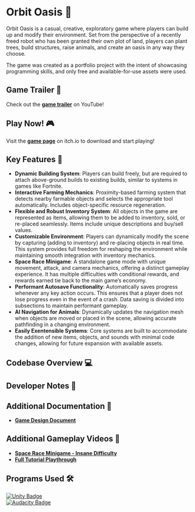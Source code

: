 # Orbit Oasis 🚀
Orbit Oasis is a casual, creative, exploratory game where players can build up and modify their environment. Set from the perspective of a recently freed robot who has been granted their own plot of land, players can plant trees, build structures, raise animals, and create an oasis in any way they choose.

The game was created as a portfolio project with the intent of showcasing programming skills, and only free and available-for-use assets were used.

## Game Trailer 🎥
Check out the [**game trailer**](https://youtu.be/Y6ZFQQC7rkk) on YouTube!

## Play Now! 🎮
Visit the [**game page**](grandersson.itch.io/orbit-oasis) on itch.io to download and start playing!

## Key Features 🌟
- **Dynamic Building System**: Players can build freely, but are required to attach above-ground builds to existing builds, similar to systems in games like Fortnite.
- **Interactive Farming Mechanics**: Proximity-based farming system that detects nearby farmable objects and selects the appropriate tool automatically. Includes object-specific resource regeneration.
- **Flexible and Robust Inventory System**: All objects in the game are represented as items, allowing them to be added to inventory, sold, or re-placed seamlessly. Items include unique descriptions and buy/sell values.
- **Customizable Environment**: Players can dynamically modify the scene by capturing (adding to inventory) and re-placing objects in real time. This system provides full freedom for reshaping the environment while maintaining smooth integration with inventory mechanics.
- **Space Race Minigame**: A standalone game mode with unique movement, attack, and camera mechanics, offering a distinct gameplay experience. It has multiple difficulties with conditional rewards, and rewards earned tie back to the main game’s economy.
- **Performant Autosave Functionality**: Automatically saves progress whenever any key action occurs. This ensures that a player does not lose progress even in the event of a crash. Data saving is divided into subsections to maintain performant gameplay.
- **AI Navigation for Animals**: Dynamically updates the navigation mesh when objects are moved or placed in the scene, allowing accurate pathfinding in a changing environment.
- **Easily Exentensible Systems**: Core systems are built to accommodate the addition of new items, objects, and sounds with minimal code changes, allowing for future expansion with available assets.

## Codebase Overview 💻

## Developer Notes 📝

## Additional Documentation 📂
- [**Game Design Document**](GameDesignDocument.md)

## Additional Gameplay Videos 🎥
- [**Space Race Minigame - Insane Difficulty**](https://youtu.be/8dULJcSHKwY)
- [**Full Tutorial Playthrough**](https://youtu.be/dJkheYfaU6U)

## Programs Used 🛠️
[![Unity Badge](https://img.shields.io/badge/Unity-2022.3.20f1-ffcc00?logo=unity&logoColor=white)](https://unity.com/releases/editor/whats-new/2022.3.20)
<br>
[![Audacity Badge](https://img.shields.io/badge/Audacity-Audio_Editing-blue?logo=audacity&logoColor=white)](https://www.audacityteam.org/)
